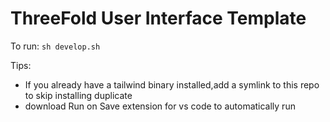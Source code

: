 # ThreeFold User Interface Template

To run: 
`sh develop.sh`

Tips:
- If you already have a tailwind binary installed,add a symlink to this repo to skip installing duplicate
- download Run on Save extension for vs code to automatically run 